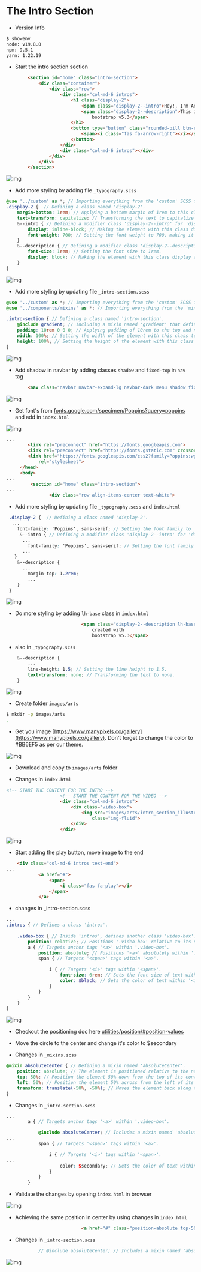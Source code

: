 # The Intro Section

- Version Info

```bash
$ showenv
node: v19.8.0
npm: 9.5.1
yarn: 1.22.19
```

- Start the intro section section

```html
        <section id="home" class="intro-section">
            <div class="container">
                <div class="row">
                    <div class="col-md-6 intros">
                        <h1 class="display-2">
                            <span class="display-2--intro">Hey!, I'm Ankit</span>
                            <span class="display-2--description">This is a multipurpose responsive layout created with
                                bootstrap v5.3</span>
                        </h1>
                        <button type="button" class="rounded-pill btn-rounded">Get in Touch
                            <span><i class="fas fa-arrow-right"></i></span>
                        </button>
                    </div>
                    <div class="col-md-6 intros"></div>
                </div>
            </div>
        </section>
```

![img](.images/image-2023-06-11-15-02-45.png)

- Add more styling by adding file `_typography.scss`

```scss
@use '../custom' as *; // Importing everything from the 'custom' SCSS file.
.display-2 {  // Defining a class named 'display-2'.
    margin-bottom: 1rem; // Applying a bottom margin of 1rem to this class.
    text-transform: capitalize; // Transforming the text to capitalize the first letter of each word.
    &--intro { // Defining a modifier class 'display-2--intro' for 'display-2'.
        display: inline-block; // Making the element with this class display as an inline-block.
        font-weight: 700; // Setting the font weight to 700, making it bold.
    }
    &--description { // Defining a modifier class 'display-2--description' for 'display-2'.
        font-size: 1rem; // Setting the font size to 1rem.
        display: block; // Making the element with this class display as a block, occupying the full width of its parent container.
    }
}
```

![img](.images/image-2023-06-11-15-15-43.png)

- Add more styling by updating file `_intro-section.scss`

```scss
@use '../custom' as *; // Importing everything from the 'custom' SCSS file.
@use '../components/mixins' as *; // Importing everything from the 'mixins' SCSS file.

.intro-section { // Defining a class named 'intro-section'.
    @include gradient; // Including a mixin named 'gradient' that defines a gradient style.
    padding: 10rem 0 0 0; // Applying padding of 10rem to the top and no padding to the right, bottom and left sides.
    width: 100%; // Setting the width of the element with this class to 100% of the parent container's width.
    height: 100%; // Setting the height of the element with this class to 100% of the parent container's height.
}
```

![img](.images/image-2023-06-11-15-25-29.png)

- Add shadow in navbar by adding classes `shadow` and `fixed-top` in `nav` tag

```html
        <nav class="navbar navbar-expand-lg navbar-dark menu shadow fixed-top">
```

![img](.images/image-2023-06-11-15-28-58.png)

- Get font's from [fonts.google.com/specimen/Poppins?query=poppins](https://fonts.google.com/specimen/Poppins?query=poppins) and add in `index.html`
  
![img](.images/image-2023-06-11-16-02-06.png)

```html
...
        <link rel="preconnect" href="https://fonts.googleapis.com">
        <link rel="preconnect" href="https://fonts.gstatic.com" crossorigin>
        <link href="https://fonts.googleapis.com/css2?family=Poppins:wght@400;500;600;700;800;900&display=swap"
            rel="stylesheet">
     </head>
     <body>
...
         <section id="home" class="intro-section">
...
                <div class="row align-items-center text-white">
```

- Add more styling by updating file `_typography.scss` and `index.html`

```scss
 .display-2 {  // Defining a class named 'display-2'.
  ...
    font-family: 'Poppins', sans-serif; // Setting the font family to 'Poppins' and sans-serif as a fallback.
     &--intro { // Defining a modifier class 'display-2--intro' for 'display-2'.
      ...
        font-family: 'Poppins', sans-serif; // Setting the font family to 'Poppins' and sans-serif as a fallback.
      ...
   }
    &--description {
      ...
        margin-top: 1.2rem; 
        ...
    }
 }
```

![img](.images/image-2023-06-11-15-53-50.png)

- Do more styling by adding `lh-base` class in `index.html`

```html
                            <span class="display-2--description lh-base">This is a multipurpose responsive layout
                                created with
                                bootstrap v5.3</span>
```

- also in `_typography.scss`

```scss
    &--description {
        ...
        line-height: 1.5; // Setting the line height to 1.5.
        text-transform: none; // Transforming the text to none.
    }
```

![img](.images/image-2023-06-11-16-14-45.png)

- Create folder `images/arts`

```bash
$ mkdir -p images/arts
.
```

- Get you image [https://www.manypixels.co/gallery](https://www.manypixels.co/gallery). Don't forget to change the color to #BB6EF5 as per our theme.

![img](.images/image-2023-06-11-16-25-49.png)

- Download and copy to `images/arts` folder

- Changes in `index.html`

```html
<!-- START THE CONTENT FOR THE INTRO -->
                    <!-- START THE CONTENT FOR THE VIDEO -->
                    <div class="col-md-6 intros">
                        <div class="video-box">
                            <img src="images/arts/intro_section_illustration.png" alt="video illustration"
                                class="img-fluid">
                        </div>
                    </div>

```

![img](.images/image-2023-06-11-16-32-36.png)

- Start adding the play button, move image to the end

```html
    <div class="col-md-6 intros text-end">
...
            <a href="#">
                <span>
                    <i class="fas fa-play"></i>
                </span>
            </a>
```

- changes in _intro-section.scss

```scss
...
.intros { // Defines a class 'intros'.
    
    .video-box { // Inside 'intros', defines another class 'video-box'.
        position: relative; // Positions '.video-box' relative to its normal position.
        a { // Targets anchor tags '<a>' within '.video-box'.
            position: absolute; // Positions '<a>' absolutely within '.video-box'.
            span { // Targets '<span>' tags within '<a>'.

                i { // Targets '<i>' tags within '<span>'.
                    font-size: 6rem; // Sets the font size of text within '<i>' tags to 6rem.
                    color: $black; // Sets the color of text within '<i>' tags to black, as defined by the $black variable.
                }
            }
        }
    }
}
```

![img](.images/image-2023-06-11-16-56-11.png)

- Checkout the positioning doc here [utilities/position/#position-values](https://getbootstrap.com/docs/5.3/utilities/position/#position-values)

- Move the circle to the center and change it's color to $secondary

- Changes in `_mixins.scss`


```scss
@mixin absoluteCenter { // Defining a mixin named 'absoluteCenter'.
    position: absolute; // The element is positioned relative to the nearest positioned ancestor (instead of positioned relative to the viewport).
    top: 50%; // Position the element 50% down from the top of its container.
    left: 50%; // Position the element 50% across from the left of its container.
    transform: translate(-50%, -50%); // Moves the element back along the x and y axis by 50%, effectively centering the element within its container.
}
```

- Changes in `_intro-section.scss`

```scss
...
        a { // Targets anchor tags '<a>' within '.video-box'.

            @include absoluteCenter; // Includes a mixin named 'absoluteCenter' that defines a style for absolute centering.
...
            span { // Targets '<span>' tags within '<a>'.

                i { // Targets '<i>' tags within '<span>'.
...
                    color: $secondary; // Sets the color of text within '<i>' tags to black, as defined by the $secondary variable.
                }
            }
        }
```

- Validate the changes by opening `index.html` in browser

![img](.images/image-2023-06-11-18-43-42.png)

- Achieving the same position in center by using changes in `index.html`

```html
                            <a href="#" class="position-absolute top-50 start-50 translate-middle">
```

- Changes in `_intro-section.scss`

```scss
            // @include absoluteCenter; // Includes a mixin named 'absoluteCenter' that defines a style for absolute centering.
```

![img](.images/image-2023-06-11-18-43-42.png)

